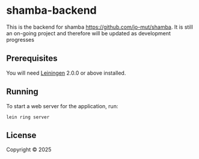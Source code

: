 # shamba-backend

This is the backend for shamba https://github.com/jo-mut/shamba. It is still an on-going project and therefore will be updated as development progresses

## Prerequisites

You will need [Leiningen][] 2.0.0 or above installed.

[leiningen]: https://github.com/technomancy/leiningen

## Running

To start a web server for the application, run:

    lein ring server

## License

Copyright © 2025 

